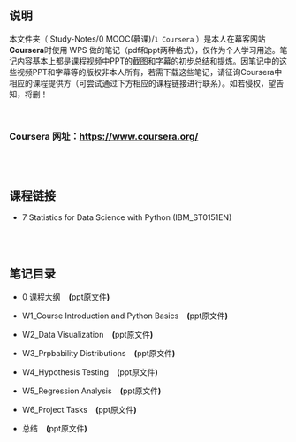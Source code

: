 ## 说明
本文件夹（ Study-Notes/0 MOOC(慕课)/`1 Coursera` ）是本人在幕客网站**Coursera**时使用 WPS 做的笔记（pdf和ppt两种格式），仅作为个人学习用途。笔记内容基本上都是课程视频中PPT的截图和字幕的初步总结和提炼。因笔记中的这些视频PPT和字幕等的版权非本人所有，若需下载这些笔记，请征询Coursera中相应的课程提供方（可尝试通过下方相应的课程链接进行联系）。如若侵权，望告知，将删！

<br>

### Coursera 网址：https://www.coursera.org/

<br>
<br>


## 课程链接
* 7 <a href="https://www.coursera.org/learn/statistics-for-data-science-python" style="text-decoration:none">Statistics for Data Science with Python</a> (IBM_ST0151EN)

<br>
<br>

## 笔记目录
* <a href="https://abrachan.github.io/Study-Notes/0 MOOC(慕课)/1 Coursera/7 Statistics for Data Science with Python (IBM_ST0151EN)/0 课程大纲.pdf" style="text-decoration:none">0 课程大纲</a> &ensp; **(**<a href="https://kdocs.cn/l/cc8KVsitLEb1" style="text-decoration:none">ppt原文件</a>**)**

* <a href="https://abrachan.github.io/Study-Notes/0 MOOC(慕课)/1 Coursera/7 Statistics for Data Science with Python (IBM_ST0151EN)/W1_Course Introduction and Python Basics.pdf" style="text-decoration:none">W1_Course Introduction and Python Basics</a> &ensp; **(**<a href="https://kdocs.cn/l/ccDhTyE3Xmkn" style="text-decoration:none">ppt原文件</a>**)**

* <a href="https://abrachan.github.io/Study-Notes/0 MOOC(慕课)/1 Coursera/7 Statistics for Data Science with Python (IBM_ST0151EN)/W2_Data Visualization.pdf" style="text-decoration:none">W2_Data Visualization</a> &ensp; **(**<a href="https://kdocs.cn/l/cmy5wLonjzzX" style="text-decoration:none">ppt原文件</a>**)**

* <a href="https://abrachan.github.io/Study-Notes/0 MOOC(慕课)/1 Coursera/7 Statistics for Data Science with Python (IBM_ST0151EN)/W3_Prpbability Distributions.pdf" style="text-decoration:none">W3_Prpbability Distributions</a> &ensp; **(**<a href="https://kdocs.cn/l/cnUs6Zuzoori" style="text-decoration:none">ppt原文件</a>**)**

* <a href="https://abrachan.github.io/Study-Notes/0 MOOC(慕课)/1 Coursera/7 Statistics for Data Science with Python (IBM_ST0151EN)/W4_Hypothesis Testing.pdf" style="text-decoration:none">W4_Hypothesis Testing</a> &ensp; **(**<a href="https://kdocs.cn/l/claMl5a8ISN8" style="text-decoration:none">ppt原文件</a>**)**

* <a href="https://abrachan.github.io/Study-Notes/0 MOOC(慕课)/1 Coursera/7 Statistics for Data Science with Python (IBM_ST0151EN)/W5_Regression Analysis.pdf" style="text-decoration:none">W5_Regression Analysis</a> &ensp; **(**<a href="https://kdocs.cn/l/cnIwZSxAReVy" style="text-decoration:none">ppt原文件</a>**)**

* <a href="https://abrachan.github.io/Study-Notes/0 MOOC(慕课)/1 Coursera/7 Statistics for Data Science with Python (IBM_ST0151EN)/W6_Project Tasks.pdf" style="text-decoration:none">W6_Project Tasks</a> &ensp; **(**<a href="https://kdocs.cn/l/ctYLs4jvwbnf" style="text-decoration:none">ppt原文件</a>**)**

* <a href="https://abrachan.github.io/Study-Notes/0 MOOC(慕课)/1 Coursera/7 Statistics for Data Science with Python (IBM_ST0151EN)/总结.pdf" style="text-decoration:none">总结</a> &ensp; **(**<a href="https://kdocs.cn/l/clf8OGD4FJZi" style="text-decoration:none">ppt原文件</a>**)**